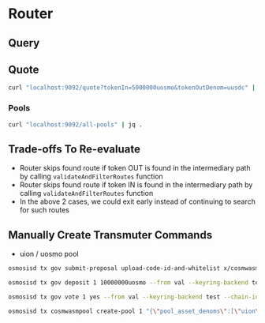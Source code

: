 # Router

## Query


## Quote

```bash
curl "localhost:9092/quote?tokenIn=5000000uosmo&tokenOutDenom=uusdc" | jq .
```

### Pools

```bash
curl "localhost:9092/all-pools" | jq .
```

## Trade-offs To Re-evaluate

- Router skips found route if token OUT is found in the intermediary
path by calling `validateAndFilterRoutes` function
- Router skips found route if token IN is found in the intermediary
path by calling `validateAndFilterRoutes` function
- In the above 2 cases, we could exit early instead of continuing to search for such routes

## Manually Create Transmuter Commands

- uion / uosmo pool

```bash
osmosisd tx gov submit-proposal upload-code-id-and-whitelist x/cosmwasmpool/bytecode/transmuter_migrate.wasm --title "T" --description "T" --from lo-test1 --keyring-backend test --chain-id localosmosis --gas=50000000 --fees 625000uosmo -b=block

osmosisd tx gov deposit 1 10000000uosmo --from val --keyring-backend test --chain-id localosmosis -b=block --fees=125000uosmo --gas=50000000

osmosisd tx gov vote 1 yes --from val --keyring-backend test --chain-id localosmosis -b=block --fees=6250uosmo --gas=2500000

osmosisd tx cosmwasmpool create-pool 1 "{\"pool_asset_denoms\":[\"uion\",\"uosmo\"]}" --from lo-test1 --keyring-backend test --chain-id localosmosis --fees 8750uosmo -b=block --gas=3500000
```

